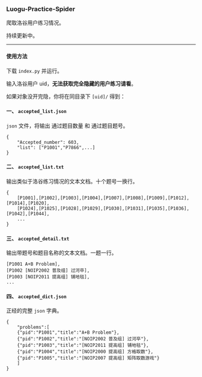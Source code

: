 ### Luogu-Practice-Spider

爬取洛谷用户练习情况。

持续更新中。

---

#### 使用方法

下载 `index.py` 并运行。

输入洛谷用户 uid，**无法获取完全隐藏的用户练习请看**。

如果对象没开完隐，你将在同目录下 `[uid]/` 得到：


#### 一、 `accepted_list.json`

`json` 文件，将输出 通过题目数量 和 通过题目题号。

```
{
    "Accepted_number": 603,
    "list": ["P1001","P7866",...]
}
```

#### 二、 `accepted_list.txt`

输出类似于洛谷练习情况的文本文档。十个题号一换行。

```
{
    [P1001],[P1002],[P1003],[P1004],[P1007],[P1008],[P1009],[P1012],[P1014],[P1020],
    [P1024],[P1025],[P1028],[P1029],[P1030],[P1031],[P1035],[P1036],[P1042],[P1044],
    ...
}
```

#### 三、 `accepted_detail.txt`

输出带题号和题目名称的文本文档。一题一行。

```
[P1001 A+B Problem],
[P1002 [NOIP2002 普及组] 过河卒],
[P1003 [NOIP2011 提高组] 铺地毯],
...
```

#### 四、 `accepted_dict.json`

正经的完整 `json` 字典。

```
{
    "problems":[
    {"pid":"P1001","title":"A+B Problem"},
    {"pid":"P1002","title":"[NOIP2002 普及组] 过河卒"},
    {"pid":"P1003","title":"[NOIP2011 提高组] 铺地毯"},
    {"pid":"P1004","title":"[NOIP2000 提高组] 方格取数"},
    {"pid":"P1005","title":"[NOIP2007 提高组] 矩阵取数游戏"}
    ]
}
```
